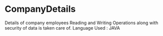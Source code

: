 # CompanyDetails
Details of company employees
Reading and Writing Operations along with security of data is taken care of.
Language Used : JAVA
